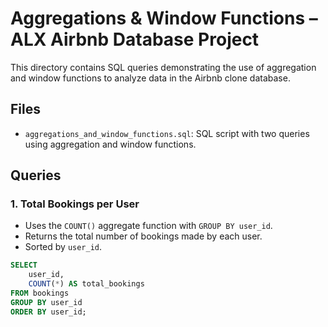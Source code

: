 # Aggregations & Window Functions – ALX Airbnb Database Project

This directory contains SQL queries demonstrating the use of aggregation and window functions to analyze data in the Airbnb clone database.

## Files

- `aggregations_and_window_functions.sql`: SQL script with two queries using aggregation and window functions.

## Queries

### 1. Total Bookings per User
- Uses the `COUNT()` aggregate function with `GROUP BY user_id`.
- Returns the total number of bookings made by each user.
- Sorted by `user_id`.

```sql
SELECT
    user_id,
    COUNT(*) AS total_bookings
FROM bookings
GROUP BY user_id
ORDER BY user_id;
